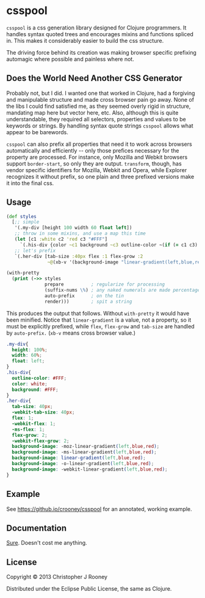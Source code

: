 # csspool

`csspool` is a css generation library designed for Clojure programmers. It handles
syntax quoted trees and encourages mixins and functions spliced in. This makes
it considerably easier to build the css structure.

The driving force behind its creation was making browser specific prefixing
automagic where possible and painless where not.

## Does the World Need Another CSS Generator

Probably not, but I did. I wanted one that worked in Clojure, had a forgiving
and manipulable structure and made cross browser pain go away. None of the libs
I could find satisfied me, as they seemed overly rigid in structure, mandating
map here but vector here, etc. Also, although this is quite understandable,
they required all selectors, properties and values to be keywords or strings.
By handling syntax quote strings `csspool` allows what appear to be barewords.

`csspool` can also prefix all properties that need it to work across browsers
automatically and efficiently -- only those prefices necessary for the property
are processed. For instance, only Mozilla and Webkit browsers support
`border-start`, so only they are output. `transform`, though, has vendor specific
identifiers for Mozilla, Webkit and Opera, while Explorer recognizes it without
prefix, so one plain and three prefixed versions make it into the final css.

## Usage

```clojure
(def styles
  [;; simple
   '(.my-div [height 100 width 60 float left])
   ;; throw in some mixins, and use a map this time
   (let [c1 :white c2 'red c3 "#FFF"]
     `(.his-div {color ~c1 background ~c3 outline-color ~(if (= c1 c3) c2 c3)}))
   ;; let's prefix
   `(.her-div [tab-size :40px flex :1 flex-grow :2
               ~@(xb-v '(background-image "linear-gradient(left,blue,red)"))])])

(with-pretty
  (print (->> styles
              prepare          ; regularize for processing
              (suffix-nums \%) ; any naked numerals are made percentages
              auto-prefix      ; on the tin
              render)))        ; spit a string
```

This produces the output that follows. Without `with-pretty` it would have been
minified. Notice that `linear-gradient` is a value, not a property, so it must
be explicitly prefixed, while `flex`, `flex-grow` and `tab-size` are handled
by `auto-prefix.` (`xb-v` means cross browser value.)

```css
.my-div{
  height: 100%;
  width: 60%;
  float: left;
}
.his-div{
  outline-color: #FFF;
  color: white;
  background: #FFF;
}
.her-div{
  tab-size: 40px;
  -webkit-tab-size: 40px;
  flex: 1;
  -webkit-flex: 1;
  -ms-flex: 1;
  flex-grow: 2;
  -webkit-flex-grow: 2;
  background-image: -moz-linear-gradient(left,blue,red);
  background-image: -ms-linear-gradient(left,blue,red);
  background-image: linear-gradient(left,blue,red);
  background-image: -o-linear-gradient(left,blue,red);
  background-image: -webkit-linear-gradient(left,blue,red);
}
```
## Example

See <https://github.io/crooney/csspool> for an annotated, working example.

## Documentation

[Sure](https://github.io/FIXME). Doesn't cost me anything.

## License

Copyright © 2013 Christopher J Rooney

Distributed under the Eclipse Public License, the same as Clojure.
